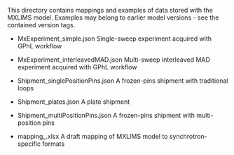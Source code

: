 This directory contains mappings and examples of data stored with the MXLIMS model.
Examples may belong to earlier model versions - see the contained version tags.

- MxExperiment_simple.json   Single-sweep experiment acquired with GPhL workflow

- MxExperiment_interleavedMAD.json   Multi-sweep interleaved MAD experiment acquired with GPhL workflow

- Shipment_singlePositionPins.json   A frozen-pins shipment with traditional loops

- Shipment_plates.json   A plate shipment

- Shipment_multiPositionPins.json   A frozen-pins shipment with multi-position pins

- mapping_<version>.xlsx     A draft mapping of MXLIMS model to synchrotron-specific formats
